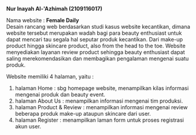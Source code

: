 <b>Nur Inayah Al-'Azhimah (2109116017)</b>

Nama website : <b>Female Daily</b><br>
Desain rancang web berdasarkan studi kasus website kecantikan, dimana website tersebut merupakan wadah bagi para beauty enthusiast untuk dapat mencari tau segala hal seputar produk kecantikan. Dari make-up product hingga skincare product, also from the head to the toe. Website menyediakan layanan review product sehingga beauty enthusiast dapat saling merekomendasikan dan membagikan pengalaman mengenai suatu produk.

Website memiliki 4 halaman, yaitu :
1. halaman Home : sbg homepage website, menampilkan kilas informasi mengenai produk dan beauty event.
2. halaman About Us : menampilkan informasi mengenai tim produksi.
3. halaman Product & Review : menampilkan informasi mengenai review beberapa produk make-up ataupun skincare dari user.
4. halaman Register : menampilkan laman form untuk proses registrasi akun user.

